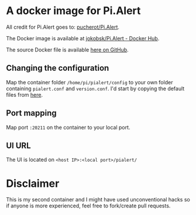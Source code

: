 # A docker image for Pi.Alert
All credit for Pi.Alert goes to:
[pucherot/Pi.Alert](https://github.com/pucherot/Pi.Alert).

The Docker image is available at [jokobsk/Pi.Alert - Docker
Hub](https://registry.hub.docker.com/r/jokobsk/pi.alert).

The source Docker file is available [here on GitHub](https://github.com/jokob-sk/Docker-Image-for-Pi.Alert).

## Changing the configuration
Map the container folder `/home/pi/pialert/config` to your own folder containing `pialert.conf` and `version.conf`. I'd start by copying the default files from [here](https://github.com/pucherot/Pi.Alert/tree/main/config).


## Port mapping

Map port `:20211` on the container to your local port.

## UI URL

The UI is located on `<host IP>:<local port>/pialert/`

# Disclaimer
This is my second container and I might have used unconventional hacks so if anyone is more experienced, feel free to fork/create pull requests.
